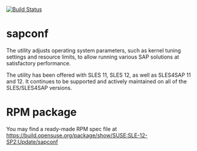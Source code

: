 [![Build Status](https://travis-ci.org/SUSE/sapconf.svg?branch=sle-12)](https://travis-ci.org/SUSE/sapconf)

# sapconf
The utility adjusts operating system parameters, such as kernel tuning settings and resource limits, to allow running various SAP solutions at satisfactory performance.

The utility has been offered with SLES 11, SLES 12, as well as SLES4SAP 11 and 12. It continues to be supported and actively maintained on all of the SLES/SLES4SAP versions.

# RPM package
You may find a ready-made RPM spec file at https://build.opensuse.org/package/show/SUSE:SLE-12-SP2:Update/sapconf

